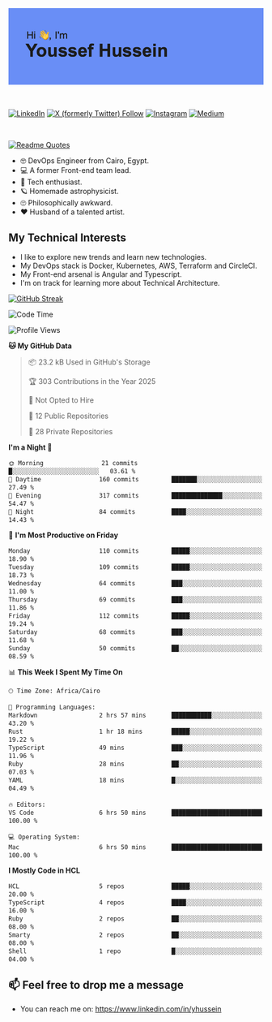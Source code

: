 [![Youssef's GitHub Banner](./assets/youssef-hussein.png)](https://github.com/yorki404)

</br>

[![LinkedIn](https://img.shields.io/badge/linkedin-%230077B5.svg?style=for-the-badge&logo=linkedin&logoColor=white)](https://www.linkedin.com/in/yhussein/)
[![X (formerly Twitter) Follow](https://img.shields.io/twitter/follow/devqikHQ?style=for-the-badge&logo=X&logoColor=White&labelColor=White)](https://twitter.com/devqikHQ)
[![Instagram](https://img.shields.io/badge/devqik-E4405F?style=for-the-badge&logo=Instagram&logoColor=white)](https://instagram.com/devqik)
[![Medium](https://img.shields.io/badge/Medium-12100E?style=for-the-badge&logo=medium&logoColor=white)](https://medium.com/@devqik)

</br>

[![Readme Quotes](https://quotes-github-readme.vercel.app/api?type=horizontal&theme=dark)](https://github.com/piyushsuthar/github-readme-quotes)

- :nerd_face: DevOps Engineer from Cairo, Egypt.
- :computer: A former Front-end team lead.
- :satellite: Tech enthusiast.
- :ringed_planet: Homemade astrophysicist.
- :roll_eyes: Philosophically awkward.
- :heart: Husband of a talented artist.

## My Technical Interests

- I like to explore new trends and learn new technologies.
- My DevOps stack is Docker, Kubernetes, AWS, Terraform and CircleCI.
- My Front-end arsenal is Angular and Typescript.
- I'm on track for learning more about Technical Architecture.

[![GitHub Streak](https://streak-stats.demolab.com/?user=devqik&theme=dark)](https://git.io/streak-stats)

<!--START_SECTION:waka-->
![Code Time](http://img.shields.io/badge/Code%20Time-993%20hrs%2043%20mins-blue)

![Profile Views](http://img.shields.io/badge/Profile%20Views-0-blue)

**🐱 My GitHub Data** 

> 📦 23.2 kB Used in GitHub's Storage 
 > 
> 🏆 303 Contributions in the Year 2025
 > 
> 🚫 Not Opted to Hire
 > 
> 📜 12 Public Repositories 
 > 
> 🔑 28 Private Repositories 
 > 
**I'm a Night 🦉** 

```text
🌞 Morning                21 commits          █░░░░░░░░░░░░░░░░░░░░░░░░   03.61 % 
🌆 Daytime                160 commits         ███████░░░░░░░░░░░░░░░░░░   27.49 % 
🌃 Evening                317 commits         ██████████████░░░░░░░░░░░   54.47 % 
🌙 Night                  84 commits          ████░░░░░░░░░░░░░░░░░░░░░   14.43 % 
```
📅 **I'm Most Productive on Friday** 

```text
Monday                   110 commits         █████░░░░░░░░░░░░░░░░░░░░   18.90 % 
Tuesday                  109 commits         █████░░░░░░░░░░░░░░░░░░░░   18.73 % 
Wednesday                64 commits          ███░░░░░░░░░░░░░░░░░░░░░░   11.00 % 
Thursday                 69 commits          ███░░░░░░░░░░░░░░░░░░░░░░   11.86 % 
Friday                   112 commits         █████░░░░░░░░░░░░░░░░░░░░   19.24 % 
Saturday                 68 commits          ███░░░░░░░░░░░░░░░░░░░░░░   11.68 % 
Sunday                   50 commits          ██░░░░░░░░░░░░░░░░░░░░░░░   08.59 % 
```


📊 **This Week I Spent My Time On** 

```text
🕑︎ Time Zone: Africa/Cairo

💬 Programming Languages: 
Markdown                 2 hrs 57 mins       ███████████░░░░░░░░░░░░░░   43.20 % 
Rust                     1 hr 18 mins        █████░░░░░░░░░░░░░░░░░░░░   19.22 % 
TypeScript               49 mins             ███░░░░░░░░░░░░░░░░░░░░░░   11.96 % 
Ruby                     28 mins             ██░░░░░░░░░░░░░░░░░░░░░░░   07.03 % 
YAML                     18 mins             █░░░░░░░░░░░░░░░░░░░░░░░░   04.49 % 

🔥 Editors: 
VS Code                  6 hrs 50 mins       █████████████████████████   100.00 % 

💻 Operating System: 
Mac                      6 hrs 50 mins       █████████████████████████   100.00 % 
```

**I Mostly Code in HCL** 

```text
HCL                      5 repos             █████░░░░░░░░░░░░░░░░░░░░   20.00 % 
TypeScript               4 repos             ████░░░░░░░░░░░░░░░░░░░░░   16.00 % 
Ruby                     2 repos             ██░░░░░░░░░░░░░░░░░░░░░░░   08.00 % 
Smarty                   2 repos             ██░░░░░░░░░░░░░░░░░░░░░░░   08.00 % 
Shell                    1 repo              █░░░░░░░░░░░░░░░░░░░░░░░░   04.00 % 
```




<!--END_SECTION:waka-->

## 📫 Feel free to drop me a message
- You can reach me on: https://www.linkedin.com/in/yhussein
